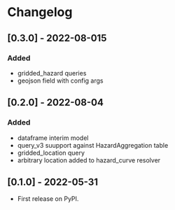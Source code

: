 # Changelog

## [0.3.0] - 2022-08-015

### Added

* gridded_hazard queries
* geojson field with config args

## [0.2.0] - 2022-08-04

### Added
 * dataframe interim model
 * query_v3 suupport against HazardAggregation table
 * gridded_location query
 * arbitrary location added to hazard_curve resolver

## [0.1.0] - 2022-05-31

* First release on PyPI.
